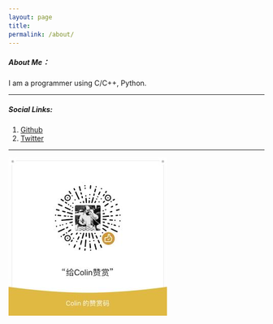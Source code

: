```yaml
---
layout: page
title:
permalink: /about/
---
```


##### About Me：
I am a programmer using C/C++, Python.

---

##### Social Links:
1. [Github](https://github.com/realzhangm)
2. [Twitter](https://twitter.com/hchtym)

---
![打赏](/assets/images/weichat_ds.jpeg)